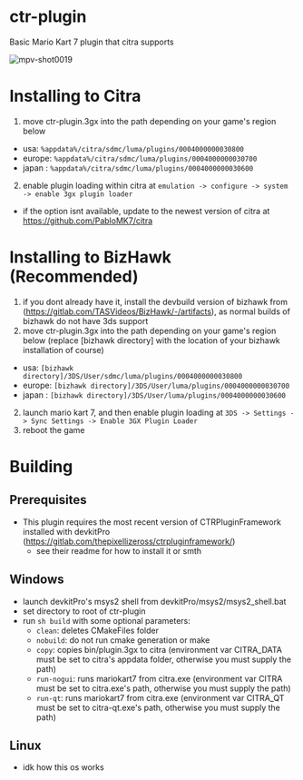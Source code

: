 # ctr-plugin

Basic Mario Kart 7 plugin that citra supports

![mpv-shot0019](https://i.imgur.com/iFsXWDD.jpeg)

# Installing to Citra
1. move ctr-plugin.3gx into the path depending on your game's region below
- usa: `%appdata%/citra/sdmc/luma/plugins/0004000000030800`
- europe: `%appdata%/citra/sdmc/luma/plugins/0004000000030700`
- japan : `%appdata%/citra/sdmc/luma/plugins/0004000000030600`
2. enable plugin loading within citra at `emulation -> configure -> system -> enable 3gx plugin loader`
- if the option isnt available, update to the newest version of citra at https://github.com/PabloMK7/citra

# Installing to BizHawk (Recommended)
1. if you dont already have it, install the devbuild version of bizhawk from (https://gitlab.com/TASVideos/BizHawk/-/artifacts), as normal builds of bizhawk do not have 3ds support
1. move ctr-plugin.3gx into the path depending on your game's region below (replace [bizhawk directory] with the location of your bizhawk installation of course)
- usa: `[bizhawk directory]/3DS/User/sdmc/luma/plugins/0004000000030800`
- europe: `[bizhawk directory]/3DS/User/luma/plugins/0004000000030700`
- japan : `[bizhawk directory]/3DS/User/luma/plugins/0004000000030600`
2. launch mario kart 7, and then enable plugin loading at `3DS -> Settings -> Sync Settings -> Enable 3GX Plugin Loader`
3. reboot the game

# Building
## Prerequisites 
  - This plugin requires the most recent version of CTRPluginFramework installed with devkitPro (https://gitlab.com/thepixellizeross/ctrpluginframework/)
    - see their readme for how to install it or smth
## Windows
  - launch devkitPro's msys2 shell from devkitPro/msys2/msys2_shell.bat
  - set directory to root of ctr-plugin
  - run `sh build` with some optional parameters:
    - `clean`: deletes CMakeFiles folder
    - `nobuild`: do not run cmake generation or make
    - `copy`: copies bin/plugin.3gx to citra (environment var CITRA_DATA must be set to citra's appdata folder, otherwise you must supply the path)
    - `run-nogui`: runs mariokart7 from citra.exe (environment var CITRA must be set to citra.exe's path, otherwise you must supply the path)
    - `run-qt`: runs mariokart7 from citra.exe (environment var CITRA_QT must be set to citra-qt.exe's path, otherwise you must supply the path)
	
## Linux
  - idk how this os works
